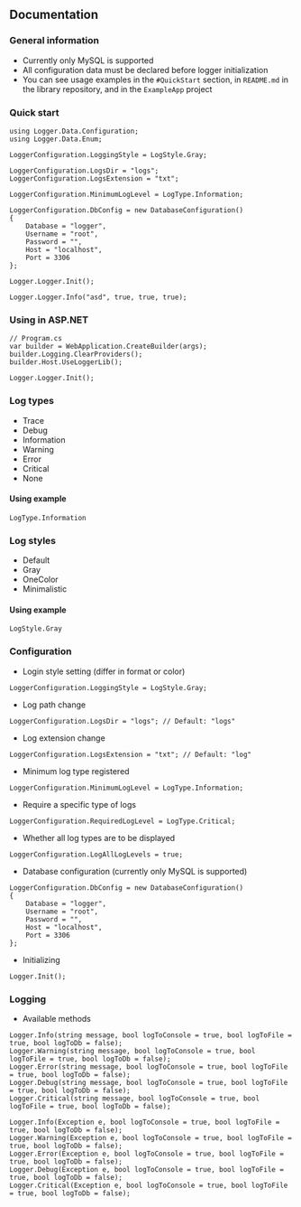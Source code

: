 ## Documentation

### General information
* Currently only MySQL is supported
* All configuration data must be declared before logger initialization
* You can see usage examples in the `#QuickStart` section, in `README.md` in the library repository, and in the `ExampleApp` project

### Quick start
```
using Logger.Data.Configuration;
using Logger.Data.Enum;

LoggerConfiguration.LoggingStyle = LogStyle.Gray;

LoggerConfiguration.LogsDir = "logs"; 
LoggerConfiguration.LogsExtension = "txt"; 

LoggerConfiguration.MinimumLogLevel = LogType.Information;

LoggerConfiguration.DbConfig = new DatabaseConfiguration()
{
    Database = "logger",
    Username = "root",
    Password = "",
    Host = "localhost",
    Port = 3306
};

Logger.Logger.Init();

Logger.Logger.Info("asd", true, true, true);
```

### Using in ASP.NET
```
// Program.cs
var builder = WebApplication.CreateBuilder(args);
builder.Logging.ClearProviders();
builder.Host.UseLoggerLib();

Logger.Logger.Init();
```

### Log types
* Trace
* Debug
* Information
* Warning
* Error
* Critical
* None

#### Using example
```
LogType.Information
```

### Log styles
* Default
* Gray
* OneColor
* Minimalistic

#### Using example
```
LogStyle.Gray
```

### Configuration

* Login style setting (differ in format or color)
```
LoggerConfiguration.LoggingStyle = LogStyle.Gray;
```

* Log path change
```
LoggerConfiguration.LogsDir = "logs"; // Default: "logs"
```

* Log extension change
```
LoggerConfiguration.LogsExtension = "txt"; // Default: "log"
```

* Minimum log type registered
```
LoggerConfiguration.MinimumLogLevel = LogType.Information;
```

* Require a specific type of logs
```
LoggerConfiguration.RequiredLogLevel = LogType.Critical;
```

* Whether all log types are to be displayed
```
LoggerConfiguration.LogAllLogLevels = true;
```

* Database configuration (currently only MySQL is supported)
```
LoggerConfiguration.DbConfig = new DatabaseConfiguration()
{
    Database = "logger",
    Username = "root",
    Password = "",
    Host = "localhost",
    Port = 3306
};
```

* Initializing
```
Logger.Init();
```

### Logging

* Available methods
```
Logger.Info(string message, bool logToConsole = true, bool logToFile = true, bool logToDb = false);
Logger.Warning(string message, bool logToConsole = true, bool logToFile = true, bool logToDb = false);
Logger.Error(string message, bool logToConsole = true, bool logToFile = true, bool logToDb = false);
Logger.Debug(string message, bool logToConsole = true, bool logToFile = true, bool logToDb = false);
Logger.Critical(string message, bool logToConsole = true, bool logToFile = true, bool logToDb = false);
```
```
Logger.Info(Exception e, bool logToConsole = true, bool logToFile = true, bool logToDb = false);
Logger.Warning(Exception e, bool logToConsole = true, bool logToFile = true, bool logToDb = false);
Logger.Error(Exception e, bool logToConsole = true, bool logToFile = true, bool logToDb = false);
Logger.Debug(Exception e, bool logToConsole = true, bool logToFile = true, bool logToDb = false);
Logger.Critical(Exception e, bool logToConsole = true, bool logToFile = true, bool logToDb = false);
```

